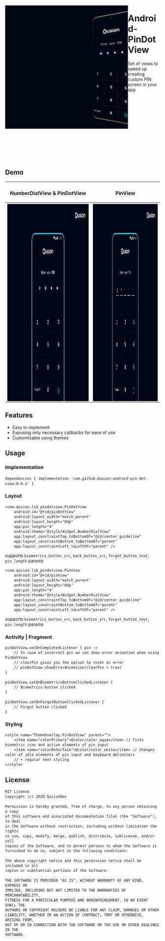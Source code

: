 <p>
<img align="left" width="400" height="400" src="demo.gif" alt="demo" />
<p><h1 align="left">Android-PinDotView</h1></p>
<p>Set of views to speed up creating custom PIN screen in your app </p>
</p>

</br></br></br></br></br></br></br></br></br></br></br></br>

## Demo
<table cellspacing="0" cellpadding="0" >
    <tr>
        <th width="700px" bgcolor="transparent"><h3> NumberDialView & PinDotView </h3></th>
        <th width="700px"><h3> PinView </h3></th>
    </tr>
    <tr>
        <th width="700px"><img src="screen-1.png" alt="screen-1" width="320" height="640" align="center" /></th>
        <th width="700px"><img src="screen-2.png" alt="screen-2" width="320" height="640" align="center" /></th>
    </tr>
</table>


## Features
- Easy to implement
- Exposing only necessary callbacks for ease of use
- Customizable using themes

## Usage
### Implementation
`dependencies {
    implementation 'com.github.Qusion:android-pin-dot-view:0.0.2'
}`

### Layout
```
<com.qusion.lib_pindotview.PinDotView
    android:id="@+id/pinDotView"
    android:layout_width="match_parent"
    android:layout_height="0dp"
    app:pin_length="4"
    android:theme="@style/Widget.NumberDialView"
    app:layout_constraintTop_toBottomOf="@id/center_guideline"
    app:layout_constraintBottom_toBottomOf="parent"
    app:layout_constraintLeft_toLeftOf="parent" />
```
supports `biometrics_button_src`, `back_button_src`, `forgot_button_text`, `pin_length` params

```
<com.qusion.lib_pindotview.PinView
    android:id="@+id/pinView"
    android:layout_width="match_parent"
    android:layout_height="0dp"
    app:pin_length="4"
    android:theme="@style/Widget.NumberDialView"
    app:layout_constraintTop_toBottomOf="@id/center_guideline"
    app:layout_constraintBottom_toBottomOf="parent"
    app:layout_constraintLeft_toLeftOf="parent" />
```
supports `biometrics_button_src`, `back_button_src`, `forgot_button_text`, `pin_length` params


### Activity | Fragment
```
pinDotView.setOnCompletedListener { pin ->
    // In case of incorrect pin we can show error animation when using PinDotView
    // clearPin gives you the option to reset on error
    // pinDotView.showErrorAnimation(clearPin = true)
}

pinDotView.setOnBiometricsButtonClickedListener {
    // Biometrics button clicked
}

pinDotView.setOnForgotButtonClickedListener {
    // Forgot button clicked
}
```


### Styling
```
<style name="ThemeOverlay.PinDotView" parent="">
    <item name="colorPrimary">@color/color_aqua</item> // Tints biometric icon and active elements of pin input
    <item name="colorOnSurface">@color/color_white</item> // Changes color of idle elements of pin input and keyboard delimiters
    // + regular text styling
</style>
```

## License
```
MIT License
Copyright (c) 2020 QusionDev

Permission is hereby granted, free of charge, to any person obtaining a copy
of this software and associated documentation files (the "Software"), to deal
in the Software without restriction, including without limitation the rights
to use, copy, modify, merge, publish, distribute, sublicense, and/or sell
copies of the Software, and to permit persons to whom the Software is
furnished to do so, subject to the following conditions:

The above copyright notice and this permission notice shall be included in all
copies or substantial portions of the Software.

THE SOFTWARE IS PROVIDED "AS IS", WITHOUT WARRANTY OF ANY KIND, EXPRESS OR
IMPLIED, INCLUDING BUT NOT LIMITED TO THE WARRANTIES OF MERCHANTABILITY,
FITNESS FOR A PARTICULAR PURPOSE AND NONINFRINGEMENT. IN NO EVENT SHALL THE
AUTHORS OR COPYRIGHT HOLDERS BE LIABLE FOR ANY CLAIM, DAMAGES OR OTHER
LIABILITY, WHETHER IN AN ACTION OF CONTRACT, TORT OR OTHERWISE, ARISING FROM,
OUT OF OR IN CONNECTION WITH THE SOFTWARE OR THE USE OR OTHER DEALINGS IN THE
SOFTWARE.
```

        
